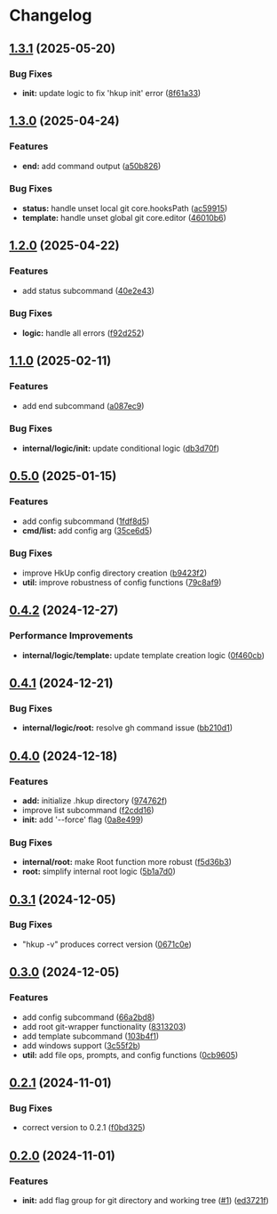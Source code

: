 # Changelog

## [1.3.1](https://github.com/iton0/hkup-cli/compare/v1.3.0...v1.3.1) (2025-05-20)


### Bug Fixes

* **init:** update logic to fix 'hkup init' error ([8f61a33](https://github.com/iton0/hkup-cli/commit/8f61a331a21cb7165c75928c8b09539b33a37ac8))

## [1.3.0](https://github.com/iton0/hkup-cli/compare/v1.2.0...v1.3.0) (2025-04-24)


### Features

* **end:** add command output ([a50b826](https://github.com/iton0/hkup-cli/commit/a50b826ffc7930fde6099a017dcb9567c53b3865))


### Bug Fixes

* **status:** handle unset local git core.hooksPath ([ac59915](https://github.com/iton0/hkup-cli/commit/ac5991551160be6c129ed3424c7ca187b75bd113))
* **template:** handle unset global git core.editor ([46010b6](https://github.com/iton0/hkup-cli/commit/46010b60ee11296bf92cfa0914395e4d392ea1e0))

## [1.2.0](https://github.com/iton0/hkup-cli/compare/v1.1.0...v1.2.0) (2025-04-22)


### Features

* add status subcommand ([40e2e43](https://github.com/iton0/hkup-cli/commit/40e2e43f4af64f6f4c362287f458e4b9c2c56853))


### Bug Fixes

* **logic:** handle all errors ([f92d252](https://github.com/iton0/hkup-cli/commit/f92d25260d8a772f7255cb851cff95c91eb4ecc7))

## [1.1.0](https://github.com/iton0/hkup-cli/compare/v1.0.0...v1.1.0) (2025-02-11)


### Features

* add end subcommand ([a087ec9](https://github.com/iton0/hkup-cli/commit/a087ec97f23f7a4088df071fc21edabf09ac9b62))


### Bug Fixes

* **internal/logic/init:** update conditional logic ([db3d70f](https://github.com/iton0/hkup-cli/commit/db3d70fa477208b1baf05abe0e2d9cf60ba4da99))

## [0.5.0](https://github.com/iton0/hkup-cli/compare/v0.4.2...v0.5.0) (2025-01-15)


### Features

* add config subcommand ([1fdf8d5](https://github.com/iton0/hkup-cli/commit/1fdf8d5151615b08f03c93f90004ab03ea65e251))
* **cmd/list:** add config arg ([35ce6d5](https://github.com/iton0/hkup-cli/commit/35ce6d5728ac0b21b4e1d702913f56e83fd2714f))


### Bug Fixes

* improve HkUp config directory creation ([b9423f2](https://github.com/iton0/hkup-cli/commit/b9423f26209286c23d7da24d8048077556382b2d))
* **util:** improve robustness of config functions ([79c8af9](https://github.com/iton0/hkup-cli/commit/79c8af98888e4668080770b5f7eb1d893c894ed3))

## [0.4.2](https://github.com/iton0/hkup-cli/compare/v0.4.1...v0.4.2) (2024-12-27)


### Performance Improvements

* **internal/logic/template:** update template creation logic ([0f460cb](https://github.com/iton0/hkup-cli/commit/0f460cb18215e514199bf4ec926cc2a0836218f5))

## [0.4.1](https://github.com/iton0/hkup-cli/compare/v0.4.0...v0.4.1) (2024-12-21)


### Bug Fixes

* **internal/logic/root:** resolve gh command issue ([bb210d1](https://github.com/iton0/hkup-cli/commit/bb210d1941dab8171772eb8b82b607a24a8a6446))

## [0.4.0](https://github.com/iton0/hkup-cli/compare/v0.3.1...v0.4.0) (2024-12-18)


### Features

* **add:** initialize .hkup directory ([974762f](https://github.com/iton0/hkup-cli/commit/974762f53f504e9495ae4f8500009f7548a1cef8))
* improve list subcommand ([f2cdd16](https://github.com/iton0/hkup-cli/commit/f2cdd16438dd51f50df06fb837ad1dcdfc0e6238))
* **init:** add '--force' flag ([0a8e499](https://github.com/iton0/hkup-cli/commit/0a8e499a5296df2215a582d3752332afba02fa8c))


### Bug Fixes

* **internal/root:** make Root function more robust ([f5d36b3](https://github.com/iton0/hkup-cli/commit/f5d36b378e3450d3af79897d8beb08d21a53dd99))
* **root:** simplify internal root logic ([5b1a7d0](https://github.com/iton0/hkup-cli/commit/5b1a7d0c1f52c65dc18e2e085b9ac9cf9362edef))

## [0.3.1](https://github.com/iton0/hkup-cli/compare/v0.3.0...v0.3.1) (2024-12-05)


### Bug Fixes

* "hkup -v" produces correct version ([0671c0e](https://github.com/iton0/hkup-cli/commit/0671c0e04d9e05d8e81fc82e464248784dd2aa9d))

## [0.3.0](https://github.com/iton0/hkup-cli/compare/v0.2.1...v0.3.0) (2024-12-05)


### Features

* add config subcommand ([66a2bd8](https://github.com/iton0/hkup-cli/commit/66a2bd8d3fdae6f8baba2637b23de8d241146dec))
* add root git-wrapper functionality ([8313203](https://github.com/iton0/hkup-cli/commit/8313203b06b8b538ff5b5c14cc8b06795e1f762d))
* add template subcommand ([103b4f1](https://github.com/iton0/hkup-cli/commit/103b4f14f7af4de7ba4eb31e1c8c4a2ca0caff67))
* add windows support ([3c55f2b](https://github.com/iton0/hkup-cli/commit/3c55f2b64fbba373fbc01a98be50a6b93041c7b1))
* **util:** add file ops, prompts, and config functions ([0cb9605](https://github.com/iton0/hkup-cli/commit/0cb96050a2c69db118f3a700eaed3c81a0c0b9c1))

## [0.2.1](https://github.com/iton0/hkup-cli/compare/v0.2.0...v0.2.1) (2024-11-01)


### Bug Fixes

* correct version to 0.2.1 ([f0bd325](https://github.com/iton0/hkup-cli/commit/f0bd3251b349c60c5312a7ebb626bf37d775c9d6))

## [0.2.0](https://github.com/iton0/hkup-cli/compare/v0.1.0...v0.2.0) (2024-11-01)


### Features

* **init:** add flag group for git directory and working tree ([#1](https://github.com/iton0/hkup-cli/issues/1)) ([ed3721f](https://github.com/iton0/hkup-cli/commit/ed3721f83354dab268236e2e6ca1a033dcdc1427))
